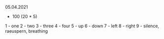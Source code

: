 05.04.2021

- 100 (20 * 5)

1 - one
2 - two
3 - three
4 - four
5 - up
6 - down
7 - left
8 - right
9 - silence, raeuspern, breathing